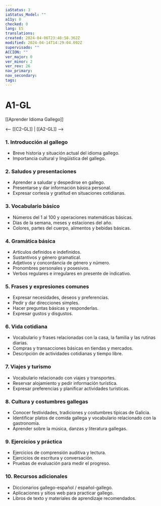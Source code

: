 ```yaml
---
iaStatus: 3
iaStatus_Model: ""
a11y: 0
checked: 0
lang: ES
translations: 
created: 2024-04-06T23:48:58.362Z
modified: 2024-04-14T14:29:04.092Z
supervisado: ""
ACCION: ""
ver_major: 0
ver_minor: 2
ver_rev: 26
nav_primary: 
nav_secondary: 
tags:
---
```

# A1-GL

[[Aprender Idioma Gallego]]

<-- [[C2-GL]] | [[A2-GL]] -->

### 1. **Introducción al gallego**
   - Breve historia y situación actual del idioma gallego.
   - Importancia cultural y lingüística del gallego.

### 2. **Saludos y presentaciones**
   - Aprender a saludar y despedirse en gallego.
   - Presentarse y dar información básica personal.
   - Expresar cortesía y gratitud en situaciones cotidianas.

### 3. **Vocabulario básico**
   - Números del 1 al 100 y operaciones matemáticas básicas.
   - Días de la semana, meses y estaciones del año.
   - Colores, partes del cuerpo, alimentos y bebidas básicas.

### 4. **Gramática básica**
   - Artículos definidos e indefinidos.
   - Sustantivos y género gramatical.
   - Adjetivos y concordancia de género y número.
   - Pronombres personales y posesivos.
   - Verbos regulares e irregulares en presente de indicativo.

### 5. **Frases y expresiones comunes**
   - Expresar necesidades, deseos y preferencias.
   - Pedir y dar direcciones simples.
   - Hacer preguntas básicas y responderlas.
   - Expresar gustos y disgustos.

### 6. **Vida cotidiana**
   - Vocabulario y frases relacionadas con la casa, la familia y las rutinas diarias.
   - Compras y transacciones básicas en tiendas y mercados.
   - Descripción de actividades cotidianas y tiempo libre.

### 7. **Viajes y turismo**
   - Vocabulario relacionado con viajes y transportes.
   - Reservar alojamiento y pedir información turística.
   - Expresar preferencias y planificar actividades turísticas.

### 8. **Cultura y costumbres gallegas**
   - Conocer festividades, tradiciones y costumbres típicas de Galicia.
   - Identificar platos de comida gallega y vocabulario relacionado con la gastronomía.
   - Aprender sobre la música, danzas y literatura gallegas.

### 9. **Ejercicios y práctica**
   - Ejercicios de comprensión auditiva y lectura.
   - Ejercicios de escritura y conversación.
   - Pruebas de evaluación para medir el progreso.

### 10. **Recursos adicionales**
   - Diccionarios gallego-español / español-gallego.
   - Aplicaciones y sitios web para practicar gallego.
   - Libros de texto y materiales de aprendizaje recomendados.
